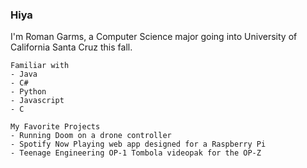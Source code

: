 ### Hiya

<!--
**Romano-Garmez/Romano-Garmez** is a ✨ _special_ ✨ repository because its `README.md` (this file) appears on your GitHub profile. -->

I'm Roman Garms, a Computer Science major going into University of California Santa Cruz this fall. 
```
Familiar with 
- Java
- C#
- Python
- Javascript
- C
```

```
My Favorite Projects
- Running Doom on a drone controller
- Spotify Now Playing web app designed for a Raspberry Pi
- Teenage Engineering OP-1 Tombola videopak for the OP-Z
```
